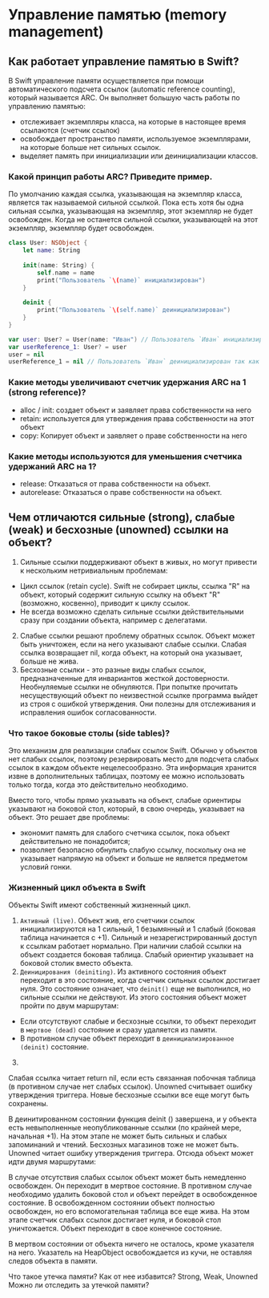 # Управление памятью (memory management)

## Как работает управление памятью в Swift?
В Swift управление памяти осуществляется при помощи автоматического подсчета ссылок (automatic reference counting), который называется ARC. Он выполняет большую часть работы по управлению памятью:
- отслеживает экземпляры класса, на которые в настоящее время ссылаются (счетчик ссылок)
- освобождает пространство памяти, используемое экземплярами, на которые больше нет сильных ссылок.
- выделяет память при инициализации или деинициализации классов.

### Какой принцип работы ARC? Приведите пример.
По умолчанию каждая ссылка, указывающая на экземпляр класса, является так называемой сильной ссылкой. Пока есть хотя бы одна сильная ссылка, указывающая на экземпляр, этот экземпляр не будет освобожден. Когда не останется сильной ссылки, указывающей на этот экземпляр, экземпляр будет освобожден.
```swift
class User: NSObject {
    let name: String
    
    init(name: String) {
        self.name = name
        print("Пользователь `\(name)` инициализирован")
    }
    
    deinit {
        print("Пользователь `\(self.name)` деинициализирован")
    }
}

var user: User? = User(name: "Иван") // Пользователь `Иван` инициализирован
var userReference_1: User? = user
user = nil
userReference_1 = nil // Пользователь `Иван` деинициализирован так как все сильные ссылки на этот объект удалены
```

### Какие методы увеличивают счетчик удержания ARC на 1 (strong reference)?
- alloc / init: создает объект и заявляет права собственности на него
- retain: используется для утверждения права собственности на этот объект
- copy: Копирует объект и заявляет о праве собственности на него

### Какие методы используются для уменьшения счетчика удержаний ARC на 1?
- release: Отказаться от права собственности на объект.
- autorelease: Отказаться о праве собственности на объект.

## Чем отличаются сильные (strong), слабые (weak) и бесхозные (unowned) ссылки на объект?
1. Сильные ссылки поддерживают объект в живых, но могут привести к нескольким нетривиальным проблемам:
- Цикл ссылок (retain cycle). Swift не собирает циклы, ссылка "R" на объект, который содержит сильную ссылку на объект "R" (возможно, косвенно), приводит к циклу ссылок.
- Не всегда возможно сделать сильные ссылки действительными сразу при создании объекта, например с делегатами.
2. Слабые ссылки решают проблему обратных ссылок. Объект может быть уничтожен, если на него указывают слабые ссылки. Слабая ссылка возвращает nil, когда объект, на который она указывает, больше не жива.
3. Бесхозные ссылки - это разные виды слабых ссылок, предназначенные для инвариантов жесткой достоверности. Необнуляемые ссылки не обнуляются. При попытке прочитать несуществующий объект по неизвестной ссылке программа выйдет из строя с ошибкой утверждения. Они полезны для отслеживания и исправления ошибок согласованности.

### Что такое боковые столы (side tables)?
Это механизм для реализации слабых ссылок Swift. Обычно у объектов нет слабых ссылок, поэтому резервировать место для подсчета слабых ссылок в каждом объекте нецелесообразно. Эта информация хранится извне в дополнительных таблицах, поэтому ее можно использовать только тогда, когда это действительно необходимо.

Вместо того, чтобы прямо указывать на объект, слабые ориентиры указывают на боковой стол, который, в свою очередь, указывает на объект. Это решает две проблемы:
- экономит память для слабого счетчика ссылок, пока объект действительно не понадобится;
- позволяет безопасно обнулить слабую ссылку, поскольку она не указывает напрямую на объект и больше не является предметом условий гонки.

### Жизненный цикл объекта в Swift
Объекты Swift имеют собственный жизненный цикл.
1. `Активный (live)`. Объект жив, его счетчики ссылок инициализируются на 1 сильный, 1 безымянный и 1 слабый (боковая таблица начинается с +1). Сильный и незарегистрированный доступ к ссылкам работает нормально. При наличии слабой ссылки на объект создается боковая таблица. Слабый ориентир указывает на боковой столик вместо объекта.
2. `Деиницирования (deiniting)`. Из активного состояния объект переходит в это состояние, когда счетчик сильных ссылок достигает нуля. Это состояние означает, что `deinit()` еще не выполнился, но сильные ссылки не действуют. Из этого состояния объект может пройти по двум маршрутам:
- Если отсутствуют слабые и бесхозные ссылки, то объект переходит в `мертвое (dead)` состояние и сразу удаляется из памяти.
- В противном случае объект переходит в `деинициализированное (deinit)` состояние.
3.


Слабая ссылка читает return nil, если есть связанная побочная таблица (в противном случае нет слабых ссылок). Unowned считывает ошибку утверждения триггера. Новые бесхозные ссылки все еще могут быть сохранены. 



В деинитированном состоянии функция deinit () завершена, и у объекта есть невыполненные неопубликованные ссылки (по крайней мере, начальная +1). На этом этапе не может быть сильных и слабых запоминаний и чтений. Бесхозных магазинов тоже не может быть. Unowned читает ошибку утверждения триггера. Отсюда объект может идти двумя маршрутами:

В случае отсутствия слабых ссылок объект может быть немедленно освобожден. Он переходит в мертвое состояние.
В противном случае необходимо удалить боковой стол и объект перейдет в освобожденное состояние.
В освобожденном состоянии объект полностью освобожден, но его вспомогательная таблица все еще жива. На этом этапе счетчик слабых ссылок достигает нуля, и боковой стол уничтожается. Объект переходит в свое конечное состояние.

В мертвом состоянии от объекта ничего не осталось, кроме указателя на него. Указатель на HeapObject освобождается из кучи, не оставляя следов объекта в памяти.


Что такое утечка памяти? Как от нее избавится? Strong, Weak, Unowned
Можно ли отследить за утечкой памяти?
